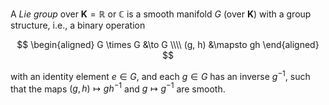 A *Lie group* over $\mathbf{K}=\mathbb{R}$ or $\mathbb{C}$ is a smooth manifold $G$ (over $\mathbf{K}$) with a group structure, i.e., a binary operation

$$
\begin{aligned}
G \times G &\to G \\\\
(g, h) &\mapsto gh
\end{aligned}
$$

with an identity element $e \in G$, and each $g \in G$ has an inverse $g^{-1}$, such that the maps $(g, h) \mapsto gh^{-1}$ and $g \mapsto g^{-1}$ are smooth.

